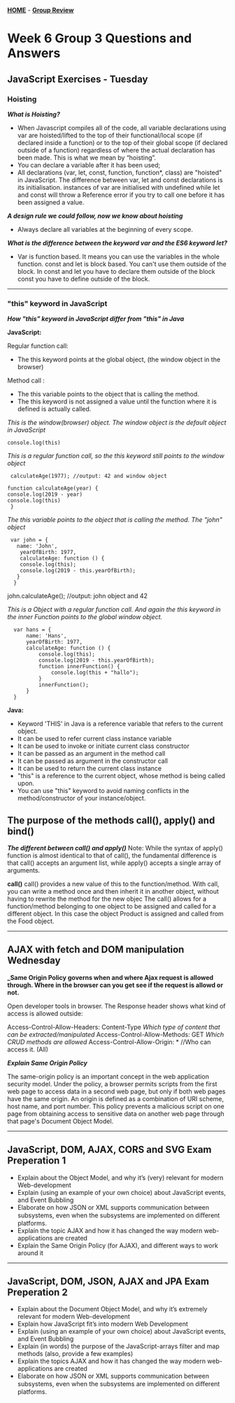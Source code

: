 [**HOME**](index.md) - [**Group Review**](groupreview.md)


# Week 6 Group 3 Questions and Answers


## JavaScript Exercises - Tuesday


### Hoisting

**_What is Hoisting?_**

* When Javascript compiles all of the code, all variable declarations using var are hoisted/lifted to the top of their                      functional/local scope (if declared inside a function) or to the top of their global scope (if declared outside of a function)          regardless of where the actual declaration has been made. This is what we mean by “hoisting”.
* You can declare a variable after it has been used;
* All declarations (var, let, const, function, function*, class) are "hoisted" in JavaScript.
  The difference between var, let and const declarations is its initialisation. instances of var are initialised with undefined while let   and const will throw a Reference error if you try to call one before it has been assigned a value.

**_A design rule we could follow, now we know about hoisting_**

* Always declare all variables at the beginning of every scope.

**_What is the difference between the keyword var and the ES6 keyword let?_**

* Var is function based. It means you can use the variables in the whole function.
  const and let is block based. You can't use them outside of the block.
  In const and let you have to declare them outside of the block
  const you have to define outside of the block.
  
 ______
 
  
### "this" keyword in JavaScript



**_How "this" keyword in JavaScript differ from "this" in Java_**

**JavaScript:**

 Regular function call:
 * The this keyword points at the global object, (the window object in the browser)
  
 Method call :
 * The this variable points to the object that is calling the method.
 * The this keyword is not assigned a value until the function where it is defined is actually called.
 
_This is the window(browser) object. The window object is the default object in JavaScript_

    console.log(this)


_This is a regular function call, so the this keyword still points to the window object_

     calculateAge(1977); //output: 42 and window object

    function calculateAge(year) {
    console.log(2019 - year)
    console.log(this)
     }


_The this variable points to the object that is calling the method. The "john" object_

     var john = {
       name: 'John',
        yearOfBirth: 1977,
        calculateAge: function () {
        console.log(this);
        console.log(2019 - this.yearOfBirth);
       }
      }

john.calculateAge(); //output: john object and 42

_This is a Object with a regular function call. And again the this keyword in the inner Function
points to the global window object._

      var hans = {
          name: 'Hans',
          yearOfBirth: 1977,
          calculateAge: function () {
              console.log(this);
              console.log(2019 - this.yearOfBirth);
              function innerFunction() {
                  console.log(this + "hallo");
              }
              innerFunction();
          }
      }



**Java:**

* Keyword 'THIS' in Java is a reference variable that refers to the current object.
* It can be used to refer current class instance variable
* It can be used to invoke or initiate current class constructor
* It can be passed as an argument in the method call
* It can be passed as argument in the constructor call
* It can be used to return the current class instance
* "this" is a reference to the current object, whose method is being called upon.
* You can use "this" keyword to avoid naming conflicts in the method/constructor of your instance/object.
  

## The purpose of the methods call(), apply() and bind()

**_The different between call() and apply()_**
Note: While the syntax of apply() function is almost identical to that of call(), the fundamental difference is that call() 
accepts an argument list, while apply() accepts a single array of arguments.

**call()**
call() provides a new value of this to the function/method. With call, you can write a method once and then inherit it in another object, without having to rewrite the method for the new objec
The call() allows for a function/method belonging to one object to be assigned and called for a different object.
In this case the object Product is assigned and called from the Food object.


______



##  AJAX with fetch and DOM manipulation Wednesday

**_Same Origin Policy governs when and where Ajax request is allowed through. Where in the browser can you get see if the request is allowd or not.** 

Open developer tools in browser. The Response header shows what kind of access is allowed outside:

Access-Control-Allow-Headers:
Content-Type _Which type of content that can be extracted/manipulated_
Access-Control-Allow-Methods: GET _Which CRUD methods are allowed_
Access-Control-Allow-Origin: * //Who can access it. (All)


**_Explain Same Origin Policy_**

The same-origin policy is an important concept in the web application security model. Under the policy, a browser permits scripts from the first web page to access data in a second web page, but only if both web pages have the same origin. An origin is defined as a combination of URI scheme, host name, and port number. This policy prevents a malicious script on one page from obtaining access to sensitive data on another web page through that page's Document Object Model.

____


## JavaScript, DOM, AJAX, CORS and SVG Exam Preperation 1


* Explain about the Object Model, and why it’s (very) relevant for modern Web-development
* Explain (using an example of your own choice) about JavaScript events, and Event Bubbling
* Elaborate on how JSON or XML supports communication between subsystems, even when the subsystems are implemented on diﬀerent platforms.
* Explain the topic AJAX and how it has changed the way modern web-applications are created
* Explain the Same Origin Policy (for AJAX), and different ways to work around it



____


## JavaScript, DOM, JSON, AJAX and JPA Exam Preperation 2


* Explain about the Document Object Model, and why it’s extremely relevant for modern Web-development
* Explain how JavaScript fit’s into modern Web Development
* Explain (using an example of your own choice) about JavaScript events, and Event Bubbling
* Explain (in words) the purpose of the JavaScript-arrays filter and map methods (also, provide a few  examples)
* Explain the topics AJAX and how it has changed the way modern web-applications are created
* Elaborate on how JSON or XML supports communication between subsystems, even when the subsystems are implemented on diﬀerent platforms.





